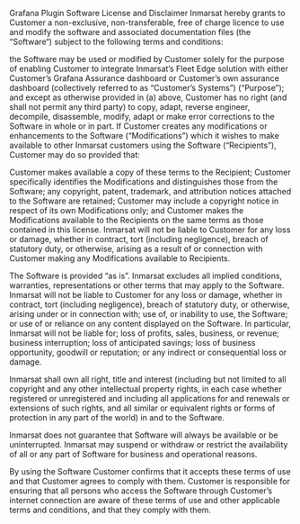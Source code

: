Grafana Plugin Software License and Disclaimer
Inmarsat hereby grants to Customer a non-exclusive, non-transferable, free of charge licence to use and modify the software and associated documentation files (the “Software“) subject to the following terms and conditions:

the Software may be used or modified by Customer solely for the purpose of enabling Customer to integrate Inmarsat’s Fleet Edge solution with either Customer’s Grafana Assurance dashboard or Customer’s own assurance dashboard (collectively referred to as “Customer’s Systems”) (“Purpose”); and
except as otherwise provided in (a) above, Customer has no right (and shall not permit any third party) to copy, adapt, reverse engineer, decompile, disassemble, modify, adapt or make error corrections to the Software in whole or in part.
If Customer creates any modifications or enhancements to the Software (“Modifications”) which it wishes to make available to other Inmarsat customers using the Software (“Recipients”), Customer may do so provided that:

Customer makes available a copy of these terms to the Recipient;
Customer specifically identifies the Modifications and distinguishes those from the Software;
any copyright, patent, trademark, and attribution notices attached to the Software are retained;
Customer may include a copyright notice in respect of its own Modifications only; and
Customer makes the Modifications available to the Recipients on the same terms as those contained in this license.
Inmarsat will not be liable to Customer for any loss or damage, whether in contract, tort (including negligence), breach of statutory duty, or otherwise, arising as a result of or connection with Customer making any Modifications available to Recipients.

The Software is provided “as is”. Inmarsat excludes all implied conditions, warranties, representations or other terms that may apply to the Software. Inmarsat will not be liable to Customer for any loss or damage, whether in contract, tort (including negligence), breach of statutory duty, or otherwise, arising under or in connection with; use of, or inability to use, the Software; or use of or reliance on any content displayed on the Software. In particular, Inmarsat will not be liable for; loss of profits, sales, business, or revenue; business interruption; loss of anticipated savings; loss of business opportunity, goodwill or reputation; or any indirect or consequential loss or damage.

Inmarsat shall own all right, title and interest (including but not limited to all copyright and any other intellectual property rights, in each case whether registered or unregistered and including all applications for and renewals or extensions of such rights, and all similar or equivalent rights or forms of protection in any part of the world) in and to the Software.

Inmarsat does not guarantee that Software will always be available or be uninterrupted. Inmarsat may suspend or withdraw or restrict the availability of all or any part of Software for business and operational reasons.

By using the Software Customer confirms that it accepts these terms of use and that Customer agrees to comply with them. Customer is responsible for ensuring that all persons who access the Software through Customer’s internet connection are aware of these terms of use and other applicable terms and conditions, and that they comply with them.
